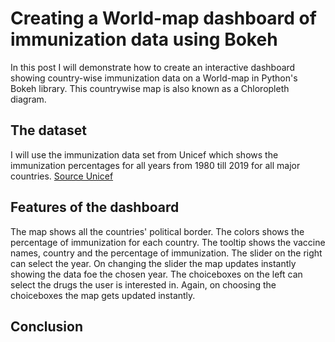 # Creating a World-map dashboard of immunization data using Bokeh
In this post I will demonstrate how to create an interactive dashboard showing country-wise immunization data on a World-map in Python's Bokeh library. This countrywise map is also known as a Chloropleth diagram.


## The dataset
I will use the immunization data set from Unicef which shows the immunization percentages for all years from 1980 till 2019 for all major countries.
 [Source Unicef](https://data.unicef.org/topic/child-health/immunization/)

## Features of the dashboard
The map shows all the countries' political border. The colors shows the percentage of immunization for each country. The tooltip shows the vaccine names, country and the percentage of immunization. The slider on the right can select the year. On changing the slider the map updates instantly showing the data foe the chosen year. The choiceboxes on the left can select the drugs the user is interested in. Again, on choosing the choiceboxes the map gets updated instantly.

## Conclusion

